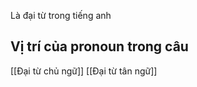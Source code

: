 Là đại từ trong tiếng anh




## Vị trí của pronoun trong câu

[[Đại từ chủ ngữ]]
[[Đại từ tân ngữ]]